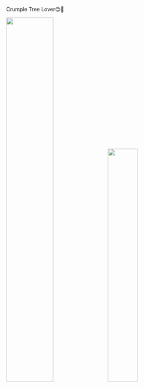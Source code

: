 Crumple Tree Lover😊🌲
<div class='container'>
<img style="height: auto; width: 50%;" class="img" src="https://github-readme-stats-sigma-five.vercel.app/api?username=jploia&count_private=true&theme=shades-of-purple&show_icons=true" />
&nbsp;
&nbsp;
<img style="height: auto; width: 40%;" class="img" src="https://github-readme-stats-sigma-five.vercel.app/api/top-langs/?username=jploia&theme=shades-of-purple&layout=compact" /></div>
</div>
